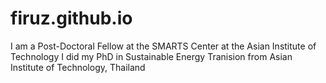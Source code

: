 # firuz.github.io
I am a Post-Doctoral Fellow at the SMARTS Center at the Asian Institute of Technology
I did my PhD in Sustainable Energy Tranision from Asian Institute of Technology, Thailand
